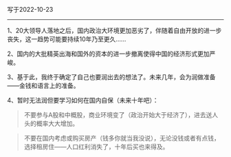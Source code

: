 写于2022-10-23

-----

1、20大领导人落地之后，国内政治大环境更加恶劣了，伴随着自由开放的进一步丧失，这一趋势可能要持续10年乃至更久……

2、国内的大批精英出海和国外的资本的进一步撤离使得中国的经济形式更加严峻。

3、基于此，我终于确定了自己也要润出去的想法了。未来几年，会为润做准备——金钱和语言上的准备。

4、暂时无法润但要学习如何在国内自保（未来十年吧）：
>不要参与A股和中概股，商业环境变了（政治开始大于经济了），进去送人头的概率大大增加。

>不要在国内考虑或购买房产（钱多你就当我没说），无论没钱或者有点钱，选择租房住——人口红利消失了，十年后买也来得及。
